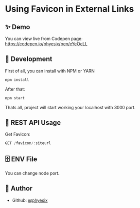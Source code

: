 # Using Favicon in External Links

## ✨ Demo

You can view live from Codepen page: https://codepen.io/phyesix/pen/eYeOeLL

## 🚀 Development

First of all, you can install with NPM or YARN

```js
npm install
```

After that:

```js
npm start
```

Thats all, project will start working your localhost with 3000 port.

## 🚀 REST API Usage

Get Favicon:
```js
GET /favicon/:siteurl
```

## 🗄️ ENV File

You can change node port.

## 👦 Author

- Github: [@phyesix](https://github.com/phyesix)

